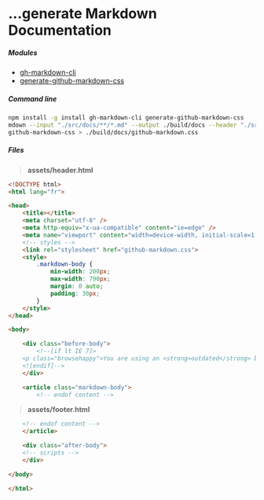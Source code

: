 # ...generate Markdown Documentation

##### Modules

- [gh-markdown-cli](https://github.com/millermedeiros/gh-markdown-cli)
- [generate-github-markdown-css](https://github.com/sindresorhus/generate-github-markdown-css)

##### Command line

```bash
npm install -g install gh-markdown-cli generate-github-markdown-css
mdown --input "./src/docs/**/*.md" --output ./build/docs --header "./src/docs/assets/header.html" --footer "./src/docs/assets/footer.html"
github-markdown-css > ./build/docs/github-markdown.css
```

##### Files

> **assets/header.html**

```html
<!DOCTYPE html>
<html lang="fr">

<head>
    <title></title>
    <meta charset="utf-8" />
    <meta http-equiv="x-ua-compatible" content="ie=edge" />
    <meta name="viewport" content="width=device-width, initial-scale=1, minimum-scale=1, maximum-scale=1, user-scalable=no" />
    <!-- styles -->
    <link rel="stylesheet" href="github-markdown.css">
    <style>
        .markdown-body {
            min-width: 200px;
            max-width: 790px;
            margin: 0 auto;
            padding: 30px;
        }
    </style>
</head>

<body>

    <div class="before-body">
        <!--[if lt IE 7]>
    <p class="browsehappy">You are using an <strong>outdated</strong> browser. Please <a href="http://browsehappy.com/">upgrade your browser</a> to improve your experience.</p>
    <![endif]-->
    </div>

    <article class="markdown-body">
        <!-- endof content -->
```

> **assets/footer.html**

```html
    <!-- endof content -->
    </article>

    <div class="after-body">
    <!-- scripts -->
    </div>

</body>

</html>
```
